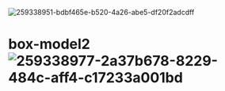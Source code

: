![259338951-bdbf465e-b520-4a26-abe5-df20f2adcdff](https://github.com/ajit7568/box-model2/assets/104454960/3ebcce7e-d1d1-46a2-a1b7-c4d49a293679)

# box-model2![259338977-2a37b678-8229-484c-aff4-c17233a001bd](https://github.com/ajit7568/box-model2/assets/104454960/70449825-d3fd-47ae-9656-25f81995d178)
